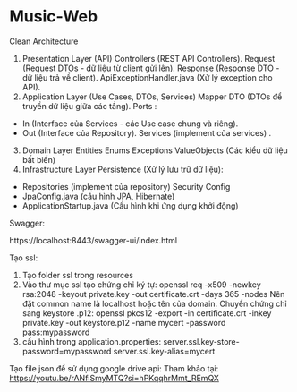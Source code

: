 # Music-Web
Clean Architecture
1. Presentation Layer (API)
Controllers (REST API Controllers).
Request (Request DTOs - dữ liệu từ client gửi lên).
Response (Response DTO - dữ liệu trả về client).
ApiExceptionHandler.java (Xử lý exception cho API).
2. Application Layer (Use Cases, DTOs, Services)
Mapper
DTO (DTOs để truyền dữ liệu giữa các tầng).
Ports : 
- In (Interface của Services - các Use case chung và riêng).
- Out (Interface của Repository).
Services (implement của services) .
3. Domain Layer
Entities
Enums
Exceptions
ValueObjects (Các kiểu dữ liệu bất biến)
4. Infrastructure Layer
Persistence (Xử lý lưu trữ dữ liệu):
- Repositories (implement của repository)
Security
Config
- JpaConfig.java (cấu hình JPA, Hibernate)
- ApplicationStartup.java (Cấu hình khi ứng dụng khởi động)

Swagger: 
<!-- http://localhost:8080/swagger-ui/index.html -->
https://localhost:8443/swagger-ui/index.html

Tạo ssl:
1. Tạo folder ssl trong resources
2. Vào thư mục ssl 
tạo chứng chỉ ký tự:
openssl req -x509 -newkey rsa:2048 -keyout private.key -out certificate.crt -days 365 -nodes
Nên đặt common name là localhost hoặc tên của domain.
Chuyển chứng chỉ sang keystore .p12:
openssl pkcs12 -export -in certificate.crt -inkey private.key -out keystore.p12 -name mycert -password pass:mypassword
3. cấu hình trong application.properties:
server.ssl.key-store-password=mypassword
server.ssl.key-alias=mycert

Tạo file json để sử dụng google drive api:
Tham khảo tại: https://youtu.be/rANfiSmyMTQ?si=hPKqqhrMmt_REmQX
